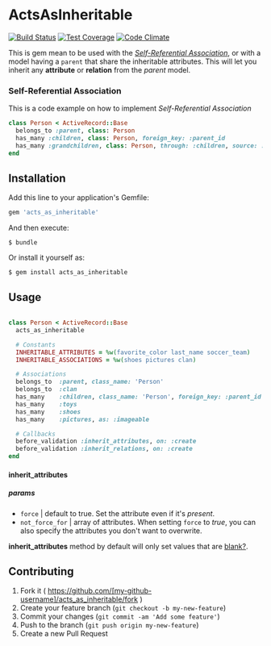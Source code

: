 # ActsAsInheritable

[![Build Status](https://travis-ci.org/esbanarango/acts_as_inheritable.svg)](https://travis-ci.org/esbanarango/acts_as_inheritable) [![Test Coverage](https://codeclimate.com/github/esbanarango/acts_as_inheritable/badges/coverage.svg)](https://codeclimate.com/github/esbanarango/acts_as_inheritable/coverage) [![Code Climate](https://codeclimate.com/github/esbanarango/acts_as_inheritable/badges/gpa.svg)](https://codeclimate.com/github/esbanarango/acts_as_inheritable)

This is gem mean to be used with the [_Self-Referential Association_](#self-referential-association), or with a model having a `parent` that share the inheritable attributes. This will let you inherit any __attribute__ or __relation__ from the _parent_ model.

### Self-Referential Association

This is a code example on how to implement _Self-Referential Association_

````ruby
class Person < ActiveRecord::Base
  belongs_to :parent, class: Person
  has_many :children, class: Person, foreign_key: :parent_id
  has_many :grandchildren, class: Person, through: :children, source: :children
end
````

## Installation

Add this line to your application's Gemfile:

```ruby
gem 'acts_as_inheritable'
```

And then execute:

    $ bundle

Or install it yourself as:

    $ gem install acts_as_inheritable

## Usage

```ruby

class Person < ActiveRecord::Base
  acts_as_inheritable

  # Constants
  INHERITABLE_ATTRIBUTES = %w(favorite_color last_name soccer_team)
  INHERITABLE_ASSOCIATIONS = %w(shoes pictures clan)

  # Associations
  belongs_to  :parent, class_name: 'Person'
  belongs_to  :clan
  has_many    :children, class_name: 'Person', foreign_key: :parent_id
  has_many    :toys
  has_many    :shoes
  has_many    :pictures, as: :imageable

  # Callbacks
  before_validation :inherit_attributes, on: :create
  before_validation :inherit_relations, on: :create
end

````

#### inherit_attributes
##### params
  - `force` | default to true. Set the attribute even if it's _present_.
  - `not_force_for` | array of attributes. When setting `force` to _true_, you can also specify the attributes you don't want to overwrite.

__inherit_attributes__ method by default will only set values that are [blank?](http://api.rubyonrails.org/classes/Object.html#method-i-blank-3F).


## Contributing

1. Fork it ( https://github.com/[my-github-username]/acts_as_inheritable/fork )
2. Create your feature branch (`git checkout -b my-new-feature`)
3. Commit your changes (`git commit -am 'Add some feature'`)
4. Push to the branch (`git push origin my-new-feature`)
5. Create a new Pull Request
